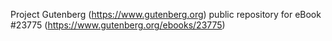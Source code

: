 Project Gutenberg (https://www.gutenberg.org) public repository for eBook #23775 (https://www.gutenberg.org/ebooks/23775)
